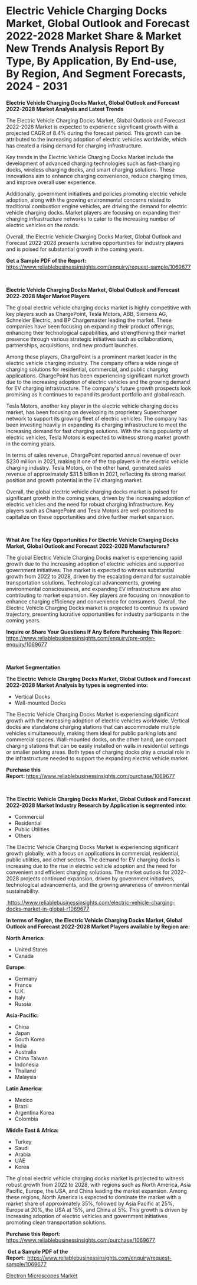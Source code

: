 <p><h1>Electric Vehicle Charging Docks Market, Global Outlook and Forecast 2022-2028 Market Share & Market New Trends Analysis Report By Type, By Application, By End-use, By Region, And Segment Forecasts, 2024 - 2031</h1></p><p><strong>Electric Vehicle Charging Docks Market, Global Outlook and Forecast 2022-2028 Market Analysis and Latest Trends</strong></p>
<p><p>The Electric Vehicle Charging Docks Market, Global Outlook and Forecast 2022-2028 Market is expected to experience significant growth with a projected CAGR of 8.4% during the forecast period. This growth can be attributed to the increasing adoption of electric vehicles worldwide, which has created a rising demand for charging infrastructure.</p><p>Key trends in the Electric Vehicle Charging Docks Market include the development of advanced charging technologies such as fast-charging docks, wireless charging docks, and smart charging solutions. These innovations aim to enhance charging convenience, reduce charging times, and improve overall user experience.</p><p>Additionally, government initiatives and policies promoting electric vehicle adoption, along with the growing environmental concerns related to traditional combustion engine vehicles, are driving the demand for electric vehicle charging docks. Market players are focusing on expanding their charging infrastructure networks to cater to the increasing number of electric vehicles on the roads.</p><p>Overall, the Electric Vehicle Charging Docks Market, Global Outlook and Forecast 2022-2028 presents lucrative opportunities for industry players and is poised for substantial growth in the coming years.</p></p>
<p><strong>Get a Sample PDF of the Report:&nbsp;</strong> <a href="https://www.reliablebusinessinsights.com/enquiry/request-sample/1069677">https://www.reliablebusinessinsights.com/enquiry/request-sample/1069677</a></p>
<p>&nbsp;</p>
<p><strong>Electric Vehicle Charging Docks Market, Global Outlook and Forecast 2022-2028 Major Market Players</strong></p>
<p><p>The global electric vehicle charging docks market is highly competitive with key players such as ChargePoint, Tesla Motors, ABB, Siemens AG, Schneider Electric, and BP Chargemaster leading the market. These companies have been focusing on expanding their product offerings, enhancing their technological capabilities, and strengthening their market presence through various strategic initiatives such as collaborations, partnerships, acquisitions, and new product launches.</p><p>Among these players, ChargePoint is a prominent market leader in the electric vehicle charging industry. The company offers a wide range of charging solutions for residential, commercial, and public charging applications. ChargePoint has been experiencing significant market growth due to the increasing adoption of electric vehicles and the growing demand for EV charging infrastructure. The company's future growth prospects look promising as it continues to expand its product portfolio and global reach.</p><p>Tesla Motors, another key player in the electric vehicle charging docks market, has been focusing on developing its proprietary Supercharger network to support its growing fleet of electric vehicles. The company has been investing heavily in expanding its charging infrastructure to meet the increasing demand for fast charging solutions. With the rising popularity of electric vehicles, Tesla Motors is expected to witness strong market growth in the coming years.</p><p>In terms of sales revenue, ChargePoint reported annual revenue of over $230 million in 2021, making it one of the top players in the electric vehicle charging industry. Tesla Motors, on the other hand, generated sales revenue of approximately $31.5 billion in 2021, reflecting its strong market position and growth potential in the EV charging market.</p><p>Overall, the global electric vehicle charging docks market is poised for significant growth in the coming years, driven by the increasing adoption of electric vehicles and the need for robust charging infrastructure. Key players such as ChargePoint and Tesla Motors are well-positioned to capitalize on these opportunities and drive further market expansion.</p></p>
<p>&nbsp;</p>
<p><strong>What Are The Key Opportunities For Electric Vehicle Charging Docks Market, Global Outlook and Forecast 2022-2028 Manufacturers?</strong></p>
<p><p>The global Electric Vehicle Charging Docks market is experiencing rapid growth due to the increasing adoption of electric vehicles and supportive government initiatives. The market is expected to witness substantial growth from 2022 to 2028, driven by the escalating demand for sustainable transportation solutions. Technological advancements, growing environmental consciousness, and expanding EV infrastructure are also contributing to market expansion. Key players are focusing on innovation to enhance charging efficiency and convenience for consumers. Overall, the Electric Vehicle Charging Docks market is projected to continue its upward trajectory, presenting lucrative opportunities for industry participants in the coming years.</p></p>
<p><strong>Inquire or Share Your Questions If Any Before Purchasing This Report:</strong> <a href="https://www.reliablebusinessinsights.com/enquiry/pre-order-enquiry/1069677">https://www.reliablebusinessinsights.com/enquiry/pre-order-enquiry/1069677</a></p>
<p>&nbsp;</p>
<p><strong>Market Segmentation</strong></p>
<p><strong>The Electric Vehicle Charging Docks Market, Global Outlook and Forecast 2022-2028 Market Analysis by types is segmented into:</strong></p>
<p><ul><li>Vertical Docks</li><li>Wall-mounted Docks</li></ul></p>
<p><p>The Electric Vehicle Charging Docks Market is experiencing significant growth with the increasing adoption of electric vehicles worldwide. Vertical docks are standalone charging stations that can accommodate multiple vehicles simultaneously, making them ideal for public parking lots and commercial spaces. Wall-mounted docks, on the other hand, are compact charging stations that can be easily installed on walls in residential settings or smaller parking areas. Both types of charging docks play a crucial role in the infrastructure needed to support the expanding electric vehicle market.</p></p>
<p><strong>Purchase this Report:&nbsp;</strong><a href="https://www.reliablebusinessinsights.com/purchase/1069677">https://www.reliablebusinessinsights.com/purchase/1069677</a></p>
<p>&nbsp;</p>
<p><strong>The Electric Vehicle Charging Docks Market, Global Outlook and Forecast 2022-2028 Market Industry Research by Application is segmented into:</strong></p>
<p><ul><li>Commercial</li><li>Residential</li><li>Public Utilities</li><li>Others</li></ul></p>
<p><p>The Electric Vehicle Charging Docks Market is experiencing significant growth globally, with a focus on applications in commercial, residential, public utilities, and other sectors. The demand for EV charging docks is increasing due to the rise in electric vehicle adoption and the need for convenient and efficient charging solutions. The market outlook for 2022-2028 projects continued expansion, driven by government initiatives, technological advancements, and the growing awareness of environmental sustainability.</p></p>
<p><a href="https://www.reliablebusinessinsights.com/electric-vehicle-charging-docks-market-in-global-r1069677">&nbsp;https://www.reliablebusinessinsights.com/electric-vehicle-charging-docks-market-in-global-r1069677</a></p>
<p><strong>In terms of Region, the Electric Vehicle Charging Docks Market, Global Outlook and Forecast 2022-2028 Market Players available by Region are:</strong></p>
<p>
    <p> <strong> North America: </strong>
        <ul>
            <li>United States</li>
            <li>Canada</li>
        </ul>
        </p> 
    <p> <strong> Europe: </strong>
        <ul>
            <li>Germany</li>
            <li>France</li>
            <li>U.K.</li>
            <li>Italy</li>
            <li>Russia</li>
        </ul>
        </p> 
    <p> <strong> Asia-Pacific: </strong>
        <ul>
            <li>China</li>
            <li>Japan</li>
            <li>South Korea</li>
            <li>India</li>
            <li>Australia</li>
            <li>China Taiwan</li>
            <li>Indonesia</li>
            <li>Thailand</li>
            <li>Malaysia</li>
        </ul>
        </p> 
    <p> <strong> Latin America: </strong>
        <ul>
            <li>Mexico</li>
            <li>Brazil</li>
            <li>Argentina Korea</li>
            <li>Colombia</li>
        </ul>
        </p> 
    <p> <strong> Middle East & Africa: </strong>
        <ul>
            <li>Turkey</li>
            <li>Saudi</li>
            <li>Arabia</li>
            <li>UAE</li>
            <li>Korea</li>
        </ul>
    </p>
    </p>
<p><p>The global electric vehicle charging docks market is projected to witness robust growth from 2022 to 2028, with regions such as North America, Asia Pacific, Europe, the USA, and China leading the market expansion. Among these regions, North America is expected to dominate the market with a market share of approximately 35%, followed by Asia Pacific at 25%, Europe at 20%, the USA at 15%, and China at 5%. This growth is driven by increasing adoption of electric vehicles and government initiatives promoting clean transportation solutions.</p></p>
<p><strong>Purchase this Report: </strong><a href="https://www.reliablebusinessinsights.com/purchase/1069677">https://www.reliablebusinessinsights.com/purchase/1069677</a></p>
<p>&nbsp;<strong>Get a Sample PDF of the Report:&nbsp;&nbsp;</strong><a href="https://www.reliablebusinessinsights.com/enquiry/request-sample/1069677">https://www.reliablebusinessinsights.com/enquiry/request-sample/1069677</a></p>
<p><strong></strong></p>
<p><p><a href="https://github.com/JosephMorgnlvXXff/Market-Research-Report-List-1/blob/main/electron-microscopes-market.md">Electron Microscopes Market</a></p></p>